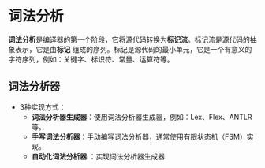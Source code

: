 # 词法分析

**词法分析**是编译器的第一个阶段，它将源代码转换为**标记流**。标记流是源代码的抽象表示，它是由**标记**
组成的序列。标记是源代码的最小单元，它是一个有意义的字符序列，例如：关键字、标识符、常量、运算符等。

## 词法分析器

* 3种实现方式：
    * **词法分析器生成器**：使用词法分析器生成器，例如：Lex、Flex、ANTLR等。
    * **手写词法分析器**：手动编写词法分析器，通常使用有限状态机（FSM）实现。
    * **自动化词法分析器** ：实现词法分析器生成器
